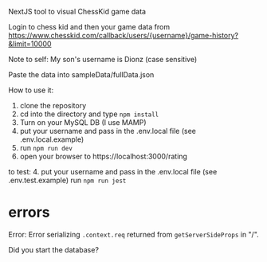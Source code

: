NextJS tool to visual ChessKid game data

Login to chess kid and then your game data from  https://www.chesskid.com/callback/users/{username}/game-history?&limit=10000

Note to self: My son's username is Dionz (case sensitive)

Paste the data into sampleData/fullData.json

How to use it:

1. clone the repository
2. cd into the directory and type `npm install`
3. Turn on your MySQL DB (I use MAMP)
4. put your username and pass in the .env.local file (see .env.local.example)
5. run `npm run dev`
6. open your browser to https://localhost:3000/rating

to test:
4. put your username and pass in the .env.local file (see .env.test.example)
run `npm run jest`



# errors 
Error: Error serializing `.context.req` returned from `getServerSideProps` in "/".

Did you start the database?
